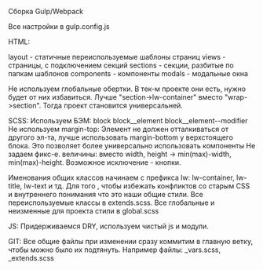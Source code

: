 Сборка Gulp/Webpack

Все настройки в gulp.config.js

HTML:

layout - статичные переиспользуемые шаблоны страниц
views - страницы, с подключением секций
sections - секции, разбитые по папкам шаблонов
components - компоненты
modals - модальные окна

Не используем глобальные обертки. В тек-м проекте они есть, нужно будет от них избавиться. 
Лучше "section->lw-container" вместо "wrap->section". Тогда проект становится универсальней.


SCSS:
Используем БЭМ:
block
block__element
block__element--modifier
Не используем margin-top:
Элемент не должен отталкиваться от другого эл-та, лучше использовать margin-bottom у верхстоящего блока.
Это позволяет более универсально использовать компоненты
Не задаем фикс-е. величины:
вместо width, height -> min(max)-width, min(max)-height.
Возможное исключение - кнопки.

Именования общих классов начинаем с префикса lw:
lw-container, lw-title, lw-text и тд. Для того , чтобы избежать конфликтов со старым CSS и внутреннего понимания что это наши общие стили.
Все переиспользуемые классы в extends.scss.
Все глобальные и неизменные для проекта стили в global.scss

JS:
Придерживаемся DRY, используем чистый js и модули.

GIT:
Все общие файлы при изменении сразу коммитим в главную ветку, чтобы можно было их подтянуть.
Например файлы: _vars.scss, _extends.scss



